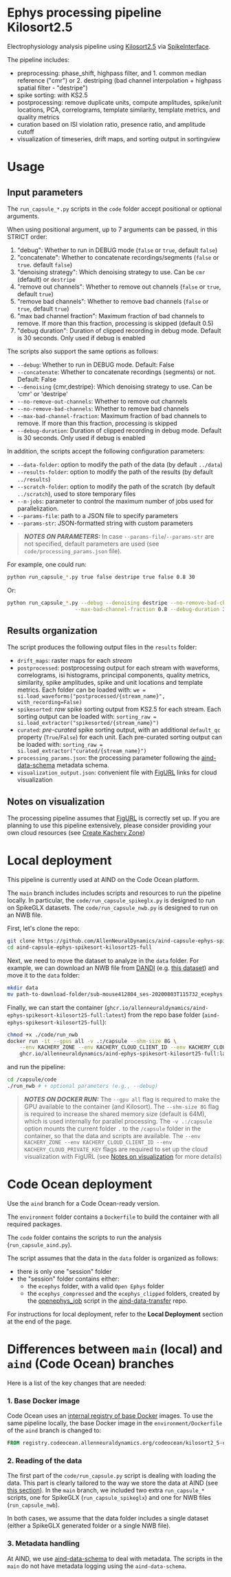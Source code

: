 # Ephys processing pipeline Kilosort2.5

Electrophysiology analysis pipeline using [Kilosort2.5](https://github.com/MouseLand/Kilosort/tree/v2.5) via [SpikeInterface](https://github.com/SpikeInterface/spikeinterface).

The pipeline includes:

- preprocessing: phase_shift, highpass filter, and 1. common median reference ("cmr") or 2. destriping (bad channel interpolation + highpass spatial filter - "destripe")
- spike sorting: with KS2.5
- postprocessing: remove duplicate units, compute amplitudes, spike/unit locations, PCA, correlograms, template similarity, template metrics, and quality metrics
- curation based on ISI violation ratio, presence ratio, and amplitude cutoff
- visualization of timeseries, drift maps, and sorting output in sortingview

# Usage

## Input parameters

The `run_capsule_*.py` scripts in the `code` folder accept positional or optional arguments.

When using positional argument, up to 7 arguments can be passed, in this STRICT order:

1. "debug": Whether to run in DEBUG mode (`false` or `true`, default `false`)
2. "concatenate": Whether to concatenate recordings/segments (`false` or `true`. default `false`)
3. "denoising strategy": Which denoising strategy to use. Can be `cmr` (default) or `destripe`
4. "remove out channels": Whether to remove out channels (`false` or `true`, default `true`)
5. "remove bad channels": Whether to remove bad channels (`false` or `true`, default `true`)
6. "max bad channel fraction": Maximum fraction of bad channels to remove. If more than this fraction, processing is skipped (default 0.5)
7. "debug duration": Duration of clipped recording in debug mode. Default is 30 seconds. Only used if debug is enabled


The scripts also support the same options as follows:

- `--debug`: Whether to run in DEBUG mode. Default: False
- `--concatenate`: Whether to concatenate recordings (segments) or not. Default: False
- `--denoising` {cmr,destripe}: Which denoising strategy to use. Can be 'cmr' or 'destripe'
- `--no-remove-out-channels`: Whether to remove out channels
- `--no-remove-bad-channels`: Whether to remove bad channels
- `--max-bad-channel-fraction`: Maximum fraction of bad channels to remove. If more than this fraction, processing is skipped
- `--debug-duration`: Duration of clipped recording in debug mode. Default is 30 seconds. Only used if debug is enabled

In addition, the scripts accept the following configuration parameters:
- `--data-folder`: option to modify the path of the data (by default `../data`) 
- `--results-folder`: option to modify the path of the results (by default `../results`) 
- `--scratch-folder`: option to modify the path of the scratch (by default `../scratch`), used to store temporary files
- `--n-jobs`: parameter to control the maximum number of jobs used for parallelization.
- `--params-file`: path to a JSON file to specify parameters
- `--params-str`: JSON-formatted string with custom parameters

> **_NOTES ON PARAMETERS:_** In case `--params-file`/`--params-str` are not specified, default parameters are used 
(see `code/processing_params.json` file).

For example, one could run:
```bash
python run_capsule_*.py true false destripe true false 0.8 30
```
Or:
```bash
python run_capsule_*.py --debug --denoising destripe --no-remove-bad-channels \
                      --max-bad-channel-fraction 0.8 --debug-duration 30
```

## Results organization

The script produces the following output files in the `results` folder:

- `drift_maps`: raster maps for each *stream*
- `postprocessed`: postprocessing output for each stream with waveforms, correlograms, isi histograms, principal components, quality metrics, similarity, spike amplitudes, spike and unit locations and template metrics. Each folder can be loaded with: `we = si.load_waveforms("postprocessed/{stream_name}", with_recording=False)`
- `spikesorted`: *raw* spike sorting output from KS2.5 for each stream. Each sorting output can be loaded with: `sorting_raw = si.load_extractor("spikesorted/{stream_name}")`
- `curated`: *pre-curated* spike sorting output, with an additional `default_qc` property (`True`/`False`) for each unit. Each pre-curated sorting output can be loaded with: `sorting_raw = si.load_extractor("curated/{stream_name}")`
- `processing_params.json`: the processing parameter following the [aind-data-schema](https://github.com/AllenNeuralDynamics/aind-data-schema) metadata schema.
- `visualization_output.json`: convenient file with [FigURL](https://github.com/flatironinstitute/figurl) links for cloud visualization

## Notes on visualization

The processing pipeline assumes that [FigURL](https://github.com/flatironinstitute/figurl) is correctly set up.
If you are planning to use this pipeline extensively, please consider providing your own cloud resources (see [Create Kachery Zone](https://github.com/flatironinstitute/kachery-cloud/blob/main/doc/create_kachery_zone.md))


# Local deployment

This pipeline is currently used at AIND on the Code Ocean platform. 

The `main` branch includes includes scripts and resources to run the pipeline locally.
In particular, the `code/run_capsule_spikeglx.py` is designed to run on SpikeGLX datasets.
The `code/run_capsule_nwb.py` is designed to run on an NWB file.

First, let's clone the repo:

```bash
git clone https://github.com/AllenNeuralDynamics/aind-capsule-ephys-spikesort-kilosort25-full
cd aind-capsule-ephys-spikesort-kilosort25-full
```


Next, we need to move the dataset to analyze in the `data` folder. 
For example, we can download an NWB file from [DANDI](https://dandiarchive.org/) (e.g. [this dataset](https://dandiarchive.org/dandiset/000028/draft/files?location=sub-mouse412804)) and 
move it to the `data` folder:

```bash
mkdir data
mv path-to-download-folder/sub-mouse412804_ses-20200803T115732_ecephys.nwb data
```

Finally, we can start the container (`ghcr.io/allenneuraldynamics/aind-ephys-spikesort-kilosort25-full:latest`) 
from the repo base folder (`aind-ephys-spikesort-kilosort25-full`):
```bash
chmod +x ./code/run_nwb
docker run -it --gpus all -v .:/capsule --shm-size 8G \
    --env KACHERY_ZONE --env KACHERY_CLOUD_CLIENT_ID --env KACHERY_CLOUD_PRIVATE_KEY \
    ghcr.io/allenneuraldynamics/aind-ephys-spikesort-kilosort25-full:latest
```

and run the pipeline:
```bash
cd /capsule/code
./run_nwb # + optional parameters (e.g., --debug)
```

> **_NOTES ON DOCKER RUN:_**
> The `--gpu all` flag is required to make the GPU available to the container (and Kilosort).
> The `--shm-size 8G` flag is required to increase the shared memory size (default is 64M), which is used internally for parallel processing.
> The `-v .:/capsule` option mounts the current folder `.` to the `/capsule` folder in the container, so that the data and scripts are available.
> The `--env KACHERY_ZONE --env KACHERY_CLOUD_CLIENT_ID --env KACHERY_CLOUD_PRIVATE_KEY` flags are required to set up the cloud visualization with FigURL (see [Notes on visualization](#notes-on-visualization) for more details)


# Code Ocean deployment

Use the `aind` branch for a Code Ocean-ready version.

The `environment` folder contains a `Dockerfile` to build the container with all required packages.

The `code` folder contains the scripts to run the analysis (`run_capsule_aind.py`).

The script assumes that the data in the `data` folder is organized as follows:

- there is only one "session" folder
- the "session" folder contains either:
  - the `ecephys` folder, with a valid `Open Ephys` folder
  - the `ecephys_compressed` and the `ecephys_clipped` folders, created by the [openephys_job](https://github.com/AllenNeuralDynamics/aind-data-transfer/blob/main/src/aind_data_transfer/jobs/openephys_job.py) script in the [aind-data-transfer](https://github.com/AllenNeuralDynamics/aind-data-transfer) repo.

For instructions for local deployment, refer to the **Local Deployment** section at the end of the page.



# Differences between `main` (local) and `aind` (Code Ocean) branches

Here is a list of the key changes that are needed:

### 1. Base Docker image

Code Ocean uses an [internal registry of base Docker](https://github.com/AllenNeuralDynamics/aind-capsule-ephys-spikesort-kilosort25-full/blob/84eab15e52d2ae24d2035b97e42d593c6cbfac52/environment/Dockerfile#L2) images. To use the same pipeline locally, 
the base Docker image in the `environment/Dockerfile` of the `aind` branch is changed to:

```Dockerfile
FROM registry.codeocean.allenneuraldynamics.org/codeocean/kilosort2_5-compiled-base:latest
```

### 2. Reading of the data

The first part of the `code/run_capsule.py` script is dealing with loading the data. 
This part is clearly tailored to the way we store the data at AIND (see [this section](https://github.com/AllenNeuralDynamics/aind-capsule-ephys-spikesort-kilosort25-full/blob/84eab15e52d2ae24d2035b97e42d593c6cbfac52/code/run_capsule.py#L240-L286)).
In the `main` branch, we included two extra `run_capsule_*` scripts, one for SpikeGLX (`run_capsule_spikeglx`) and one for NWB files (`run_capsule_nwb`).

In both cases, we assume that the data folder includes a single dataset (either a SpikeGLX generated folder or 
a single NWB file).

### 3. Metadata handling

At AIND, we use [aind-data-schema](https://aind-data-schema.readthedocs.io/en/stable/) to deal with metadata. 
The scripts in the `main` do not have metadata logging using the `aind-data-schema`.
